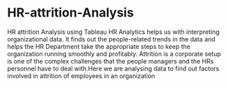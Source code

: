 # HR-attrition-Analysis
HR attrition Analysis using Tableau
HR Analytics helps us with interpreting organizational data. It finds out the people-related trends in the data and helps the HR Department take the appropriate steps to keep the organization running smoothly and profitably. Attrition is a corporate setup is one of the complex challenges that the people managers and the HRs personnel have to deal with.Here we are analysing data to find out factors involved in attrition of employees in an organization
